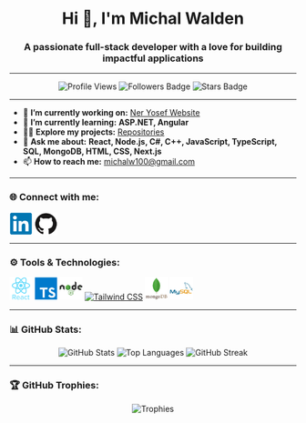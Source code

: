 <h1 align="center">Hi 👋, I'm Michal Walden</h1>
<h3 align="center">A passionate full-stack developer with a love for building impactful applications</h3>

---

<p align="center">
  <img src="https://komarev.com/ghpvc/?username=michalw100&label=Profile%20views&color=0e75b6&style=flat" alt="Profile Views" />
  <img src="https://img.shields.io/github/followers/michalw100?label=Followers" alt="Followers Badge" />
  <img src="https://img.shields.io/github/stars/michalw100?label=Stars" alt="Stars Badge" />
</p>

---

- 🔭 **I’m currently working on:** [Ner Yosef Website](https://github.com/michalw100/NerYosefWebsite)
- 🌱 **I’m currently learning:** **ASP.NET, Angular**
- 👨‍💻 **Explore my projects:** [Repositories](https://github.com/michalw100?tab=repositories)
- 💬 **Ask me about:** **React, Node.js, C#, C++, JavaScript, TypeScript, SQL, MongoDB, HTML, CSS, Next.js**
- 📫 **How to reach me:** [michalw100@gmail.com](mailto:michalw100@gmail.com)

---

<h3 align="left">🌐 Connect with me:</h3>
<p align="left">
  <a href="https://linkedin.com/in/michal-walden" target="_blank"><img align="center" src="https://raw.githubusercontent.com/devicons/devicon/master/icons/linkedin/linkedin-original.svg" alt="LinkedIn" height="40" width="40" /></a>
  <a href="https://github.com/michalw100" target="_blank"><img align="center" src="https://raw.githubusercontent.com/devicons/devicon/master/icons/github/github-original.svg" alt="GitHub" height="40" width="40" /></a>
</p>

---

<h3 align="left">⚙️ Tools & Technologies:</h3>
<p align="left">
  <a href="https://reactjs.org/" target="_blank"><img src="https://raw.githubusercontent.com/devicons/devicon/master/icons/react/react-original-wordmark.svg" alt="React" width="40" height="40" /></a>
  <a href="https://www.typescriptlang.org/" target="_blank"><img src="https://raw.githubusercontent.com/devicons/devicon/master/icons/typescript/typescript-original.svg" alt="TypeScript" width="40" height="40" /></a>
  <a href="https://nodejs.org/" target="_blank"><img src="https://raw.githubusercontent.com/devicons/devicon/master/icons/nodejs/nodejs-original-wordmark.svg" alt="Node.js" width="40" height="40" /></a>
  <a href="https://tailwindcss.com/" target="_blank"><img src="https://www.vectorlogo.zone/logos/tailwindcss/tailwindcss-icon.svg" alt="Tailwind CSS" width="40" height="40" /></a>
  <a href="https://www.mongodb.com/" target="_blank"><img src="https://raw.githubusercontent.com/devicons/devicon/master/icons/mongodb/mongodb-original-wordmark.svg" alt="MongoDB" width="40" height="40" /></a>
  <a href="https://www.mysql.com/" target="_blank"><img src="https://raw.githubusercontent.com/devicons/devicon/master/icons/mysql/mysql-original-wordmark.svg" alt="MySQL" width="40" height="40" /></a>
  <!-- Add more tools here as needed -->
</p>

---

<h3 align="left">📊 GitHub Stats:</h3>
<p align="center">
  <img src="https://github-readme-stats.vercel.app/api?username=michalw100&show_icons=true&theme=radical" alt="GitHub Stats" />
  <img src="https://github-readme-stats.vercel.app/api/top-langs?username=michalw100&show_icons=true&locale=en&layout=compact&theme=radical" alt="Top Languages" />
  <img src="https://github-readme-streak-stats.herokuapp.com/?user=michalw100&theme=radical" alt="GitHub Streak" />
</p>

---

<h3 align="left">🏆 GitHub Trophies:</h3>
<p align="center">
  <img src="https://github-profile-trophy.vercel.app/?username=michalw100&theme=radical&row=1&no-frame=true&no-bg=true" alt="Trophies" />
</p>

